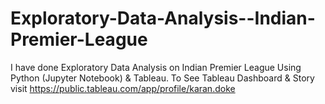 # Exploratory-Data-Analysis--Indian-Premier-League
I have done Exploratory Data Analysis on Indian Premier League Using Python (Jupyter Notebook) &amp; Tableau. To See Tableau Dashboard &amp; Story visit https://public.tableau.com/app/profile/karan.doke
